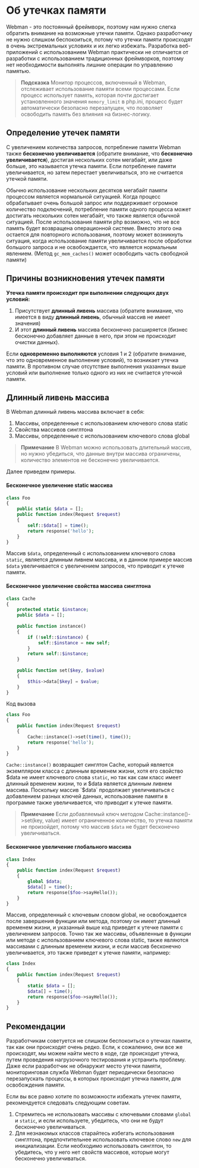 # Об утечках памяти
Webman - это постоянный фреймворк, поэтому нам нужно слегка обратить внимание на возможные утечки памяти. Однако разработчику не нужно слишком беспокоиться, потому что утечки памяти происходят в очень экстремальных условиях и их легко избежать. Разработка веб-приложений с использованием Webman практически не отличается от разработки с использованием традиционных фреймворков, поэтому нет необходимости выполнять лишние операции по управлению памятью.

> **Подсказка**
> Монитор процессов, включенный в Webman, отслеживает использование памяти всеми процессами. Если процесс использует память, которая почти достигает установленного значения `memory_limit` в php.ini, процесс будет автоматически безопасно перезапущен, что позволяет освободить память без влияния на бизнес-логику.

## Определение утечек памяти
С увеличением количества запросов, потребление памяти Webman также **бесконечно увеличивается** (обратите внимание, что **бесконечно увеличивается**), достигая нескольких сотен мегабайт, или даже больше, это называется утечка памяти. Если потребление памяти увеличивается, но затем перестает увеличиваться, это не считается утечкой памяти.

Обычно использование нескольких десятков мегабайт памяти процессом является нормальной ситуацией. Когда процесс обрабатывает очень большой запрос или поддерживает огромное количество подключений, потребление памяти одного процесса может достигать нескольких сотен мегабайт, что также является обычной ситуацией. После использования памяти php возможно, что не все память будет возвращена операционной системе. Вместо этого она остается для повторного использования, поэтому может возникнуть ситуация, когда использование памяти увеличивается после обработки большого запроса и не освобождается, что является нормальным явлением. (Метод `gc_mem_caches()` может освободить часть свободной памяти)

## Причины возникновения утечек памяти
**Утечка памяти происходит при выполнении следующих двух условий:**
1. Присутствует **длинный ливень** массива (обратите внимание, что имеется в виду **длинный ливень**, обычный массив не имеет значения)
2. И этот **длинный ливень** массива бесконечно расширяется (бизнес бесконечно добавляет данные в него, при этом не происходит очистки данных).

Если **одновременно выполняются** условия 1 и 2 (обратите внимание, что это одновременное выполнение условий), то возникает утечка памяти. В противном случае отсутствие выполнения указанных выше условий или выполнение только одного из них не считается утечкой памяти.

## Длинный ливень массива
В Webman длинный ливень массива включает в себя:
1. Массивы, определенные с использованием ключевого слова static
2. Свойства массивов синглтона
3. Массивы, определенные с использованием ключевого слова global

> **Примечание**
> В Webman можно использовать длительный массив, но нужно убедиться, что данные внутри массива ограничены, количество элементов не бесконечно увеличивается.

Далее приведем примеры.

#### Бесконечное увеличение static массива
```php
class Foo
{
    public static $data = [];
    public function index(Request $request)
    {
        self::$data[] = time();
        return response('hello');
    }
}
```

Массив `$data`, определенный с использованием ключевого слова `static`, является длинным ливнем массива, и в данном примере массив `$data` увеличивается с увеличением запросов, что приводит к утечке памяти.

#### Бесконечное увеличение свойства массива синглтона
```php
class Cache
{
    protected static $instance;
    public $data = [];
    
    public function instance()
    {
        if (!self::$instance) {
            self::$instance = new self;
        }
        return self::$instance;
    }
    
    public function set($key, $value)
    {
        $this->data[$key] = $value;
    }
}
```

Код вызова
```php
class Foo
{
    public function index(Request $request)
    {
        Cache::instance()->set(time(), time());
        return response('hello');
    }
}
```

`Cache::instance()` возвращает синглтон Cache, который является экземпляром класса с длинным временем жизни, хотя его свойство $data не имеет ключевого слова `static`, но так как сам класс имеет длинный временем жизни, то и $data является длинным ливнем массива. Поскольку массив `$data` продолжает увеличиваться с добавлением разных ключей данных, использование памяти в программе также увеличивается, что приводит к утечке памяти.

> **Примечание**
> Если добавляемый ключ методом Cache::instance()->set(key, value) имеет ограниченное количество, то утечка памяти не произойдет, потому что массив `$data` не будет бесконечно увеличиваться.

#### Бесконечное увеличение глобального массива
```php
class Index
{
    public function index(Request $request)
    {
        global $data;
        $data[] = time();
        return response($foo->sayHello());
    }
}
```
Массив, определенный с ключевым словом global, не освобождается после завершения функции или метода, поэтому он имеет длинный временем жизни, и указанный выше код приведет к утечке памяти с увеличением запросов. Точно так же массивы, объявленные в функции или методе с использованием ключевого слова static, также являются массивами с длинным временем жизни, и если массив бесконечно увеличивается, это также приведет к утечке памяти, например:
```php
class Index
{
    public function index(Request $request)
    {
        static $data = [];
        $data[] = time();
        return response($foo->sayHello());
    }
}
```

## Рекомендации
Разработчикам советуется не слишком беспокоиться о утечках памяти, так как они происходят очень редко. Если, к сожалению, они все же происходят, мы можем найти место в коде, где происходит утечка, путем проведения нагрузочного тестирования и устранить проблему. Даже если разработчик не обнаружит место утечки памяти, мониторинговая служба Webman будет периодически безопасно перезапускать процессы, в которых происходит утечка памяти, для освобождения памяти.

Если вы все равно хотите по возможности избежать утечек памяти, рекомендуется следовать следующим советам.
1. Стремитесь не использовать массивы с ключевыми словами `global` и `static`, и если используете, убедитесь, что они не будут бесконечно увеличиваться.
2. Для незнакомых классов старайтесь избегать использования синглтона, предпочтительнее использовать ключевое слово `new` для инициализации. Если необходимо использовать синглтон, то убедитесь, что у него нет свойств массивов, которые могут бесконечно увеличиваться.

